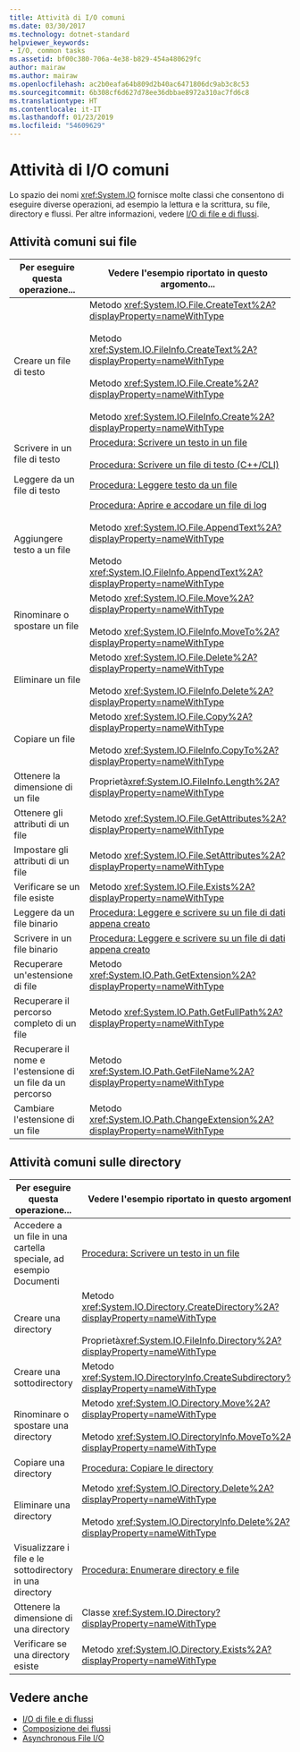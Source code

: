 ```yaml
---
title: Attività di I/O comuni
ms.date: 03/30/2017
ms.technology: dotnet-standard
helpviewer_keywords:
- I/O, common tasks
ms.assetid: bf00c380-706a-4e38-b829-454a480629fc
author: mairaw
ms.author: mairaw
ms.openlocfilehash: ac2b0eafa64b809d2b40ac6471806dc9ab3c8c53
ms.sourcegitcommit: 6b308cf6d627d78ee36dbbae8972a310ac7fd6c8
ms.translationtype: HT
ms.contentlocale: it-IT
ms.lasthandoff: 01/23/2019
ms.locfileid: "54609629"
---
```

# <a name="common-io-tasks"></a>Attività di I/O comuni
Lo spazio dei nomi <xref:System.IO> fornisce molte classi che consentono di eseguire diverse operazioni, ad esempio la lettura e la scrittura, su file, directory e flussi. Per altre informazioni, vedere [I/O di file e di flussi](../../../docs/standard/io/index.md).  
  
## <a name="common-file-tasks"></a>Attività comuni sui file  
  
|Per eseguire questa operazione...|Vedere l'esempio riportato in questo argomento...|  
|-------------------|--------------------------------------|  
|Creare un file di testo|Metodo <xref:System.IO.File.CreateText%2A?displayProperty=nameWithType><br /><br /> Metodo <xref:System.IO.FileInfo.CreateText%2A?displayProperty=nameWithType><br /><br /> Metodo <xref:System.IO.File.Create%2A?displayProperty=nameWithType><br /><br /> Metodo <xref:System.IO.FileInfo.Create%2A?displayProperty=nameWithType>|  
|Scrivere in un file di testo|[Procedura: Scrivere un testo in un file](../../../docs/standard/io/how-to-write-text-to-a-file.md)<br /><br /> [Procedura: Scrivere un file di testo (C++/CLI)](/cpp/dotnet/how-to-write-a-text-file-cpp-cli)|  
|Leggere da un file di testo|[Procedura: Leggere testo da un file](../../../docs/standard/io/how-to-read-text-from-a-file.md)|  
|Aggiungere testo a un file|[Procedura: Aprire e accodare un file di log](../../../docs/standard/io/how-to-open-and-append-to-a-log-file.md)<br /><br /> Metodo <xref:System.IO.File.AppendText%2A?displayProperty=nameWithType><br /><br /> Metodo <xref:System.IO.FileInfo.AppendText%2A?displayProperty=nameWithType>|  
|Rinominare o spostare un file|Metodo <xref:System.IO.File.Move%2A?displayProperty=nameWithType><br /><br /> Metodo <xref:System.IO.FileInfo.MoveTo%2A?displayProperty=nameWithType>|  
|Eliminare un file|Metodo <xref:System.IO.File.Delete%2A?displayProperty=nameWithType><br /><br /> Metodo <xref:System.IO.FileInfo.Delete%2A?displayProperty=nameWithType>|  
|Copiare un file|Metodo <xref:System.IO.File.Copy%2A?displayProperty=nameWithType><br /><br /> Metodo <xref:System.IO.FileInfo.CopyTo%2A?displayProperty=nameWithType>|  
|Ottenere la dimensione di un file|Proprietà<xref:System.IO.FileInfo.Length%2A?displayProperty=nameWithType> |  
|Ottenere gli attributi di un file|Metodo <xref:System.IO.File.GetAttributes%2A?displayProperty=nameWithType>|  
|Impostare gli attributi di un file|Metodo <xref:System.IO.File.SetAttributes%2A?displayProperty=nameWithType>|  
|Verificare se un file esiste|Metodo <xref:System.IO.File.Exists%2A?displayProperty=nameWithType>|  
|Leggere da un file binario|[Procedura: Leggere e scrivere su un file di dati appena creato](../../../docs/standard/io/how-to-read-and-write-to-a-newly-created-data-file.md)|  
|Scrivere in un file binario|[Procedura: Leggere e scrivere su un file di dati appena creato](../../../docs/standard/io/how-to-read-and-write-to-a-newly-created-data-file.md)|  
|Recuperare un'estensione di file|Metodo <xref:System.IO.Path.GetExtension%2A?displayProperty=nameWithType>|  
|Recuperare il percorso completo di un file|Metodo <xref:System.IO.Path.GetFullPath%2A?displayProperty=nameWithType>|  
|Recuperare il nome e l'estensione di un file da un percorso|Metodo <xref:System.IO.Path.GetFileName%2A?displayProperty=nameWithType>|  
|Cambiare l'estensione di un file|Metodo <xref:System.IO.Path.ChangeExtension%2A?displayProperty=nameWithType>|  
  
## <a name="common-directory-tasks"></a>Attività comuni sulle directory  
  
|Per eseguire questa operazione...|Vedere l'esempio riportato in questo argomento...|  
|-------------------|--------------------------------------|  
|Accedere a un file in una cartella speciale, ad esempio Documenti|[Procedura: Scrivere un testo in un file](../../../docs/standard/io/how-to-write-text-to-a-file.md)|  
|Creare una directory|Metodo <xref:System.IO.Directory.CreateDirectory%2A?displayProperty=nameWithType><br /><br /> Proprietà<xref:System.IO.FileInfo.Directory%2A?displayProperty=nameWithType> |  
|Creare una sottodirectory|Metodo <xref:System.IO.DirectoryInfo.CreateSubdirectory%2A?displayProperty=nameWithType>|  
|Rinominare o spostare una directory|Metodo <xref:System.IO.Directory.Move%2A?displayProperty=nameWithType><br /><br /> Metodo <xref:System.IO.DirectoryInfo.MoveTo%2A?displayProperty=nameWithType>|  
|Copiare una directory|[Procedura: Copiare le directory](../../../docs/standard/io/how-to-copy-directories.md)|  
|Eliminare una directory|Metodo <xref:System.IO.Directory.Delete%2A?displayProperty=nameWithType><br /><br /> Metodo <xref:System.IO.DirectoryInfo.Delete%2A?displayProperty=nameWithType>|  
|Visualizzare i file e le sottodirectory in una directory|[Procedura: Enumerare directory e file](../../../docs/standard/io/how-to-enumerate-directories-and-files.md)|  
|Ottenere la dimensione di una directory|Classe <xref:System.IO.Directory?displayProperty=nameWithType>|  
|Verificare se una directory esiste|Metodo <xref:System.IO.Directory.Exists%2A?displayProperty=nameWithType>|  
  
## <a name="see-also"></a>Vedere anche

- [I/O di file e di flussi](../../../docs/standard/io/index.md)
- [Composizione dei flussi](../../../docs/standard/io/composing-streams.md)
- [Asynchronous File I/O](../../../docs/standard/io/asynchronous-file-i-o.md)
